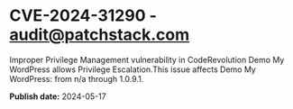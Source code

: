 # CVE-2024-31290 - audit@patchstack.com

Improper Privilege Management vulnerability in CodeRevolution Demo My WordPress allows Privilege Escalation.This issue affects Demo My WordPress: from n/a through 1.0.9.1.

**Publish date:** 2024-05-17
